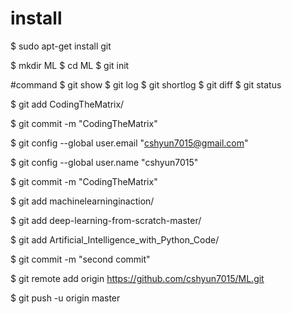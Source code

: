 # install
$ sudo apt-get install git

$ mkdir ML
$ cd ML
$ git init

#command
$ git show
$ git log
$ git shortlog
$ git diff
$ git status

  $  git add CodingTheMatrix/
  
  $  git commit -m "CodingTheMatrix"
  
  $  git config --global user.email "cshyun7015@gmail.com"
  
  $  git config --global user.name "cshyun7015"
  
  $  git commit -m "CodingTheMatrix"
  
  $  git add machinelearninginaction/
  
  $  git add deep-learning-from-scratch-master/
  
  $  git add Artificial_Intelligence_with_Python_Code/
  
  $  git commit -m "second commit"
  
  $  git remote add origin https://github.com/cshyun7015/ML.git
  
  $  git push -u origin master
  
